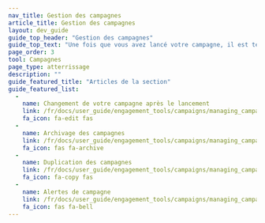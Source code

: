 ```yaml
---
nav_title: Gestion des campagnes
article_title: Gestion des campagnes
layout: dev_guide
guide_top_header: "Gestion des campagnes"
guide_top_text: "Une fois que vous avez lancé votre campagne, il est temps de vous asseoir et de regarder les données. Cependant, si vous avez besoin de modifier votre campagne, configurez des alertes, ou archivez votre campagne, reportez-vous aux articles listés ci-dessous pour obtenir de l'aide."
page_order: 3
tool: Campagnes
page_type: atterrissage
description: ""
guide_featured_title: "Articles de la section"
guide_featured_list:
  - 
    name: Changement de votre campagne après le lancement
    link: /fr/docs/user_guide/engagement_tools/campaigns/managing_campaigns/change_your_campaign_after_launch/
    fa_icon: fa-edit fas
  - 
    name: Archivage des campagnes
    link: /fr/docs/user_guide/engagement_tools/campaigns/managing_campaigns/archiving_campaigns/
    fa_icon: fas fa-archive
  - 
    name: Duplication des campagnes
    link: /fr/docs/user_guide/engagement_tools/campaigns/managing_campaigns/duplicating_segments_and_campaigns/
    fa_icon: fa-copy fas
  - 
    name: Alertes de campagne
    link: /fr/docs/user_guide/engagement_tools/campaigns/managing_campaigns/campaign_alerts/
    fa_icon: fas fa-bell
---
```


